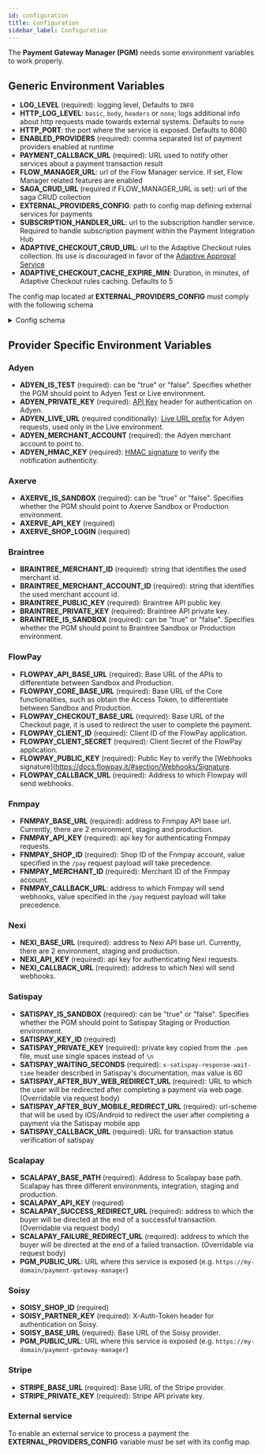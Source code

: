 ```yaml
---
id: configuration
title: Configuration
sidebar_label: Configuration
---
```


<!--
WARNING: this file was automatically generated by Mia-Platform Doc Aggregator.
DO NOT MODIFY IT BY HAND.
Instead, modify the source file and run the aggregator to regenerate this file.
-->

The **Payment Gateway Manager (PGM)** needs some environment variables to work properly.

## Generic Environment Variables

* **LOG_LEVEL** (required): logging level, Defaults to `INFO`
* **HTTP_LOG_LEVEL**: `basic`, `body`, `headers` or `none`; logs additional info about http requests
    made towards external systems. Defaults to `none`
* **HTTP_PORT**: the port where the service is exposed. Defaults to 8080
* **ENABLED_PROVIDERS** (required): comma separated list of payment providers enabled at runtime
* **PAYMENT_CALLBACK_URL** (required): URL used to notify other services about a payment transaction result
* **FLOW_MANAGER_URL**: url of the Flow Manager service. If set, Flow Manager related features are enabled
* **SAGA_CRUD_URL** (required if FLOW_MANAGER_URL is set): url of the saga CRUD collection
* **EXTERNAL_PROVIDERS_CONFIG**: path to config map defining external services for payments
* **SUBSCRIPTION_HANDLER_URL**: url to the subscription handler service. Required to handle subscription payment within the Payment Integration Hub
* **ADAPTIVE_CHECKOUT_CRUD_URL**: url to the Adaptive Checkout rules collection. Its use is discouraged in favor of the [Adaptive Approval Service](../adaptive-approval-service/overview)
* **ADAPTIVE_CHECKOUT_CACHE_EXPIRE_MIN**: Duration, in minutes, of Adaptive Checkout rules caching. Defaults to 5


The config map located at **EXTERNAL_PROVIDERS_CONFIG** must comply with the following schema
<details>
    <summary>Config schema</summary>

```json
{
  "type": "object",
  "required": ["externalServices"],
  "properties": {
    "externalServices": {
      "type": "array",
      "items": {
        "type": "object",
        "required": ["externalService, baseUrl"],
        "properties": {
          "externalService": {
            "type": "string"
          },
          "baseUrl": {
            "type": "string"
          }
        }
      }
    }
  }
}
```

</details>

## Provider Specific Environment Variables

### Adyen

* **ADYEN_IS_TEST** (required): can be "true" or "false". Specifies whether the PGM should point to Adyen Test or Live environment.
* **ADYEN_PRIVATE_KEY** (required): [API Key](https://docs.adyen.com/development-resources/api-credentials) header for authentication on Adyen.
* **ADYEN_LIVE_URL** (required conditionally): [Live URL prefix](https://docs.adyen.com/development-resources/api-credentials) for Adyen requests, used only in the Live environment.
* **ADYEN_MERCHANT_ACCOUNT** (required): the Adyen merchant account to point to.
* **ADYEN_HMAC_KEY** (required): [HMAC signature](https://docs.adyen.com/development-resources/webhooks/verify-hmac-signatures) to verify the notification authenticity.

### Axerve

* **AXERVE_IS_SANDBOX** (required): can be "true" or "false". Specifies whether the PGM should point to Axerve Sandbox or Production environment.
* **AXERVE_API_KEY** (required)
* **AXERVE_SHOP_LOGIN** (required)

### Braintree

* **BRAINTREE_MERCHANT_ID** (required): string that identifies the used merchant id.
* **BRAINTREE_MERCHANT_ACCOUNT_ID** (required): string that identifies the used merchant account id.
* **BRAINTREE_PUBLIC_KEY** (required): Braintree API public key.
* **BRAINTREE_PRIVATE_KEY** (required): Braintree API private key.
* **BRAINTREE_IS_SANDBOX** (required): can be "true" or "false". Specifies whether the PGM should point to Braintree Sandbox or Production environment.

### FlowPay

* **FLOWPAY_API_BASE_URL** (required): Base URL of the APIs to differentiate between Sandbox and Production.
* **FLOWPAY_CORE_BASE_URL** (required): Base URL of the Core functionalities, such as obtain the Access Token, to differentiate between Sandbox and Production.
* **FLOWPAY_CHECKOUT_BASE_URL** (required): Base URL of the Checkout page, it is used to redirect the user to complete the payment.
* **FLOWPAY_CLIENT_ID** (required): Client ID of the FlowPay application.
* **FLOWPAY_CLIENT_SECRET** (required): Client Secret of the FlowPay application.
* **FLOWPAY_PUBLIC_KEY** (required): Public Key to verify the [Webhooks signature](https://docs.flowpay.it/#section/Webhooks/Signature.
* **FLOWPAY_CALLBACK_URL** (required): Address to which Flowpay will send webhooks.

### Fnmpay

* **FNMPAY_BASE_URL** (required): address to Fnmpay API base url. Currently, there are 2 environment, staging and production.
* **FNMPAY_API_KEY** (required): api key for authenticating Fnmpay requests.
* **FNMPAY_SHOP_ID** (required): Shop ID of the Fnmpay account, value specified in the `/pay` request payload will take precedence.
* **FNMPAY_MERCHANT_ID** (required): Merchant ID of the Fnmpay account.
* **FNMPAY_CALLBACK_URL**: address to which Fnmpay will send webhooks, value specified in the `/pay` request payload will take precedence.

### Nexi

* **NEXI_BASE_URL** (required): address to Nexi API base url. Currently, there are 2 environment, staging and production.
* **NEXI_API_KEY** (required): api key for authenticating Nexi requests.
* **NEXI_CALLBACK_URL** (required): address to which Nexi will send webhooks.

### Satispay

* **SATISPAY_IS_SANDBOX** (required): can be "true" or "false". Specifies whether the PGM should point to Satispay Staging or Production environment.
* **SATISPAY_KEY_ID** (required)
* **SATISPAY_PRIVATE_KEY** (required): private key copied from the `.pem` file, must use single spaces instead of `\n`
* **SATISPAY_WAITING_SECONDS** (required): `x-satispay-response-wait-time` header described in Satispay's documentation, max value is 60
* **SATISPAY_AFTER_BUY_WEB_REDIRECT_URL** (required): URL to which the user will be redirected after completing a payment via web page. (Overridable via request body)
* **SATISPAY_AFTER_BUY_MOBILE_REDIRECT_URL** (required): url-scheme that will be used by iOS/Android to redirect the 
user after completing a payment via the Satispay mobile app
* **SATISPAY_CALLBACK_URL** (required): URL for transaction status verification of satispay

### Scalapay

* **SCALAPAY_BASE_PATH** (required): Address to Scalapay base path. Scalapay has three different environments, integration, staging and production.
* **SCALAPAY_API_KEY** (required)
* **SCALAPAY_SUCCESS_REDIRECT_URL** (required): address to which the buyer will be directed at the end of a successful transaction. (Overridable via request body)
* **SCALAPAY_FAILURE_REDIRECT_URL** (required): address to which the buyer will be directed at the end of a failed transaction. (Overridable via request body)
* **PGM_PUBLIC_URL**: URL where this service is exposed (e.g. `https://my-domain/payment-gateway-manager`)

### Soisy

* **SOISY_SHOP_ID** (required)
* **SOISY_PARTNER_KEY** (required): X-Auth-Token header for authentication on Soisy.
* **SOISY_BASE_URL** (required): Base URL of the Soisy provider.
* **PGM_PUBLIC_URL**: URL where this service is exposed (e.g. `https://my-domain/payment-gateway-manager`)

### Stripe

* **STRIPE_BASE_URL** (required): Base URL of the Stripe provider.
* **STRIPE_PRIVATE_KEY** (required): Stripe API private key.

### External service

To enable an external service to process a payment the **EXTERNAL_PROVIDERS_CONFIG** variable must be set with its config map.
